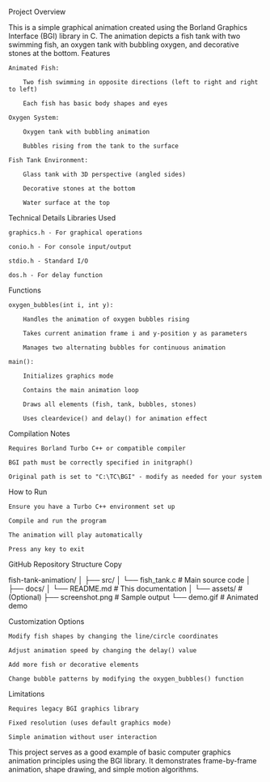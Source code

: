 Project Overview

This is a simple graphical animation created using the Borland Graphics Interface (BGI) library in C. The animation depicts a fish tank with two swimming fish, an oxygen tank with bubbling oxygen, and decorative stones at the bottom.
Features

    Animated Fish:

        Two fish swimming in opposite directions (left to right and right to left)

        Each fish has basic body shapes and eyes

    Oxygen System:

        Oxygen tank with bubbling animation

        Bubbles rising from the tank to the surface

    Fish Tank Environment:

        Glass tank with 3D perspective (angled sides)

        Decorative stones at the bottom

        Water surface at the top

Technical Details
Libraries Used

    graphics.h - For graphical operations

    conio.h - For console input/output

    stdio.h - Standard I/O

    dos.h - For delay function

Functions

    oxygen_bubbles(int i, int y):

        Handles the animation of oxygen bubbles rising

        Takes current animation frame i and y-position y as parameters

        Manages two alternating bubbles for continuous animation

    main():

        Initializes graphics mode

        Contains the main animation loop

        Draws all elements (fish, tank, bubbles, stones)

        Uses cleardevice() and delay() for animation effect

Compilation Notes

    Requires Borland Turbo C++ or compatible compiler

    BGI path must be correctly specified in initgraph()

    Original path is set to "C:\TC\BGI" - modify as needed for your system

How to Run

    Ensure you have a Turbo C++ environment set up

    Compile and run the program

    The animation will play automatically

    Press any key to exit

GitHub Repository Structure
Copy

fish-tank-animation/
│
├── src/
│   └── fish_tank.c       # Main source code
│
├── docs/
│   └── README.md         # This documentation
│
└── assets/               # (Optional)
    ├── screenshot.png    # Sample output
    └── demo.gif          # Animated demo

Customization Options

    Modify fish shapes by changing the line/circle coordinates

    Adjust animation speed by changing the delay() value

    Add more fish or decorative elements

    Change bubble patterns by modifying the oxygen_bubbles() function

Limitations

    Requires legacy BGI graphics library

    Fixed resolution (uses default graphics mode)

    Simple animation without user interaction

This project serves as a good example of basic computer graphics animation principles using the BGI library. It demonstrates frame-by-frame animation, shape drawing, and simple motion algorithms.
